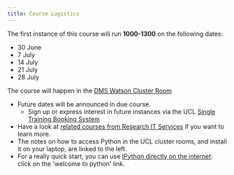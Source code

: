 ```yaml
---
title: Course Logistics
---
```


The first instance of this course will run **1000-1300** on the following dates:

* 30 June
* 7 July
* 14 July
* 21 July
* 28 July

The course will happen in the [DMS Watson Cluster Room](http://www.ucl.ac.uk/estates/roombooking/building-location/?id=042)

* Future dates will be announced in due course.
  * Sign up or express interest in future instances via the UCL
[Single Training Booking System](https://www.ucl.ac.uk/hr/UCLTrainingBookingSystem/index/results?Model_Page-QUERY=IS:%20Python)
* Have a look at [related courses from Research IT Services](http://www.ucl.ac.uk/isd/services/research-it/training) 
if you want to learn more.
* The notes on how to access Python in the UCL cluster rooms, and install it on your laptop, are linked to the left.
* For a really quick start, you can use [IPython directly on the internet](https://try.jupyter.org): click on the
'welcome to python' link.
